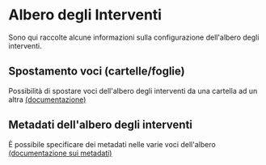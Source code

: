 # Albero degli Interventi

Sono qui raccolte alcune informazioni sulla configurazione dell'albero degli interventi.

## Spostamento voci (cartelle/foglie) 

Possibilità di spostare voci dell'albero degli interventi da una cartella ad un altra
  [(documentazione)](./modifica-albero-interventi/README.md)

## Metadati dell'albero degli interventi

È possibile specificare dei metadati nelle varie voci dell'albero
  [(documentazione sui metadati)](./metadati/README.md)